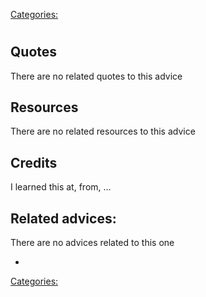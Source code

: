 [Categories:](../Categories/index.md)
# <!-- TODO: Replace this with title -->
<!-- TODO: Add description here -->

## Quotes

<!-- TODO: Add related quotes here if there are-->
There are no related quotes to this advice

## Resources

<!-- TODO: Add Resources here if there are-->
There are no related resources to this advice

## Credits

<!-- TODO: Add Where I learned this-->
I learned this at, from, ...

## Related advices:
There are no advices related to this one

- []()


[Categories:](../Categories/index.md)